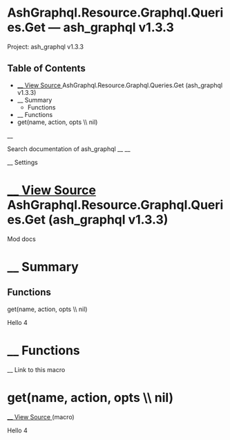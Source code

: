 # AshGraphql.Resource.Graphql.Queries.Get — ash_graphql v1.3.3

Project: ash_graphql v1.3.3

## Table of Contents

- [ __ View Source ](external_link) AshGraphql.Resource.Graphql.Queries.Get (ash_graphql v1.3.3)
- __ Summary
  - Functions
- __ Functions
- get(name, action, opts \\\ nil)

__

Search documentation of ash_graphql __ __

__ Settings

#  [ __ View Source ](external_link) AshGraphql.Resource.Graphql.Queries.Get (ash_graphql v1.3.3)

Mod docs

#  __ Summary

##  Functions

get(name, action, opts \\\ nil)

Hello 4

#  __ Functions

__ Link to this macro

# get(name, action, opts \\\ nil)

[ __ View Source ](external_link) (macro)

Hello 4
